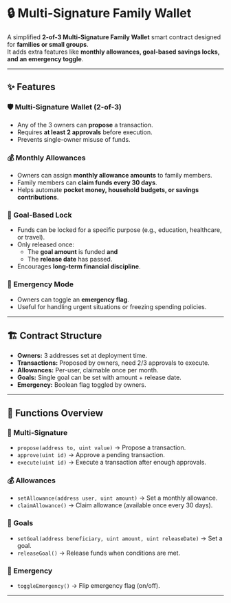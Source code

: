 # 🔒 Multi-Signature Family Wallet

A simplified **2-of-3 Multi-Signature Family Wallet** smart contract designed for **families or small groups**.  
It adds extra features like **monthly allowances, goal-based savings locks, and an emergency toggle**.

---

## ✨ Features

### 🛡️ Multi-Signature Wallet (2-of-3)

- Any of the 3 owners can **propose** a transaction.
- Requires **at least 2 approvals** before execution.
- Prevents single-owner misuse of funds.

### 💰 Monthly Allowances

- Owners can assign **monthly allowance amounts** to family members.
- Family members can **claim funds every 30 days**.
- Helps automate **pocket money, household budgets, or savings contributions**.

### 🎯 Goal-Based Lock

- Funds can be locked for a specific purpose (e.g., education, healthcare, or travel).
- Only released once:
  - The **goal amount** is funded **and**
  - The **release date** has passed.
- Encourages **long-term financial discipline**.

### 🚨 Emergency Mode

- Owners can toggle an **emergency flag**.
- Useful for handling urgent situations or freezing spending policies.

---

## 🏗️ Contract Structure

- **Owners:** 3 addresses set at deployment time.
- **Transactions:** Proposed by owners, need 2/3 approvals to execute.
- **Allowances:** Per-user, claimable once per month.
- **Goals:** Single goal can be set with amount + release date.
- **Emergency:** Boolean flag toggled by owners.

---

## 📜 Functions Overview

### 🔑 Multi-Signature

- `propose(address to, uint value)` → Propose a transaction.
- `approve(uint id)` → Approve a pending transaction.
- `execute(uint id)` → Execute a transaction after enough approvals.

### 💰 Allowances

- `setAllowance(address user, uint amount)` → Set a monthly allowance.
- `claimAllowance()` → Claim allowance (available once every 30 days).

### 🎯 Goals

- `setGoal(address beneficiary, uint amount, uint releaseDate)` → Set a goal.
- `releaseGoal()` → Release funds when conditions are met.

### 🚨 Emergency

- `toggleEmergency()` → Flip emergency flag (on/off).

---
